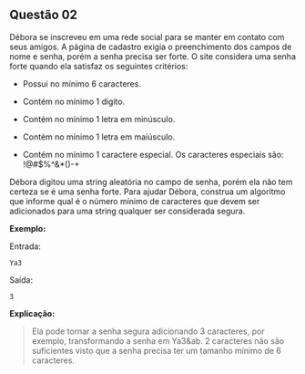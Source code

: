  ## Questão 02
Débora se inscreveu em uma rede social para se manter em contato com seus amigos. A página de cadastro exigia o preenchimento dos campos de nome e senha, porém a senha precisa ser forte. O site considera uma senha forte quando ela satisfaz os seguintes critérios:

-   Possui no mínimo 6 caracteres.
    
-   Contém no mínimo 1 digito.
    
-   Contém no mínimo 1 letra em minúsculo.
    
-   Contém no mínimo 1 letra em maiúsculo.
    
-   Contém no mínimo 1 caractere especial. Os caracteres especiais são: !@#$%^&*()-+
    

Débora digitou uma string aleatória no campo de senha, porém ela não tem certeza se é uma senha forte. Para ajudar Débora, construa um algoritmo que informe qual é o número mínimo de caracteres que devem ser adicionados para uma string qualquer ser considerada segura.

  

**Exemplo:**

Entrada:

    Ya3

  

Saída:

    3

  

**Explicação:**

> Ela pode tornar a senha segura adicionando 3 caracteres, por exemplo, transformando a senha em Ya3&ab. 2 caracteres não são suficientes visto que a senha precisa ter um tamanho mínimo de 6 caracteres.
